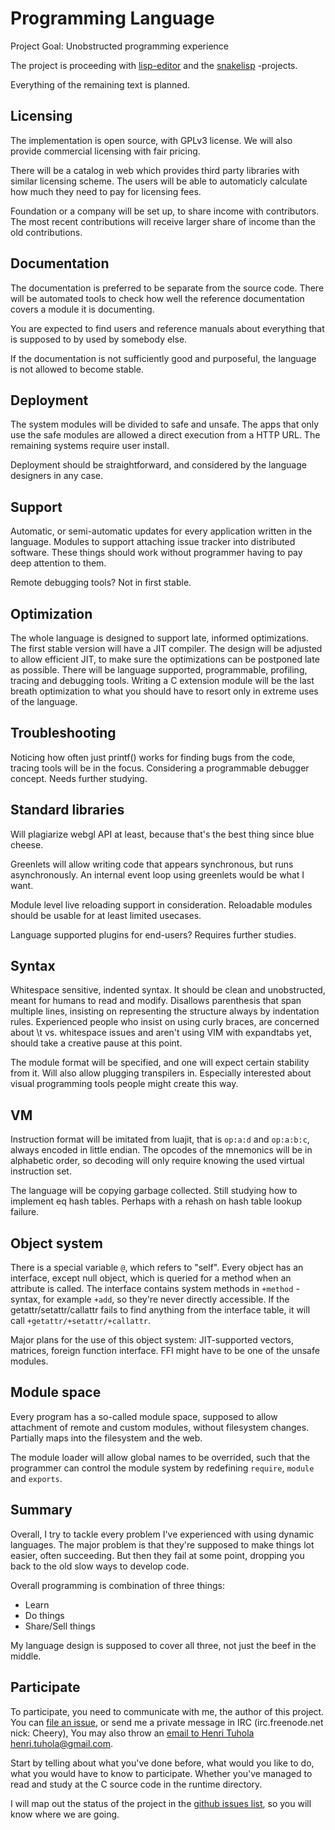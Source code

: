 # Programming Language

Project Goal: Unobstructed programming experience

The project is proceeding with [lisp-editor](https://github.com/cheery/lisp-editor/) and the [snakelisp](https://github.com/cheery/snakelisp/) -projects.

Everything of the remaining text is planned.

## Licensing

The implementation is open source, with GPLv3 license. We will also provide commercial licensing with fair pricing.

There will be a catalog in web which provides third party libraries with similar licensing scheme. The users will be able to automaticly calculate how much they need to pay for licensing fees.

Foundation or a company will be set up, to share income with contributors. The most recent contributions will receive larger share of income than the old contributions.

## Documentation

The documentation is preferred to be separate from the source code. There will be automated tools to check how well the reference documentation covers a module it is documenting.

You are expected to find users and reference manuals about everything that is supposed to by used by somebody else.

If the documentation is not sufficiently good and purposeful, the language is not allowed to become stable.

## Deployment

The system modules will be divided to safe and unsafe. The apps that only use the safe modules are allowed a direct execution from a HTTP URL. The remaining systems require user install.

Deployment should be straightforward, and considered by the language designers in any case.

## Support

Automatic, or semi-automatic updates for every application written in the language. Modules to support attaching issue tracker into distributed software. These things should work without programmer having to pay deep attention to them.

Remote debugging tools? Not in first stable.

## Optimization

The whole language is designed to support late, informed optimizations. The first stable version will have a JIT compiler. The design will be adjusted to allow efficient JIT, to make sure the optimizations can be postponed late as possible. There will be language supported, programmable, profiling, tracing and debugging tools. Writing a C extension module will be the last breath optimization to what you should have to resort only in extreme uses of the language.

## Troubleshooting

Noticing how often just printf() works for finding bugs from the code, tracing tools will be in the focus. Considering a programmable debugger concept. Needs further studying.

## Standard libraries

Will plagiarize webgl API at least, because that's the best thing since blue cheese.

Greenlets will allow writing code that appears synchronous, but runs asynchronously. An internal event loop using greenlets would be what I want.

Module level live reloading support in consideration. Reloadable modules should be usable for at least limited usecases.

Language supported plugins for end-users? Requires further studies.

## Syntax

Whitespace sensitive, indented syntax. It should be clean and unobstructed, meant for humans to read and modify. Disallows parenthesis that span multiple lines, insisting on representing the structure always by indentation rules. Experienced people who insist on using curly braces, are concerned about \t vs. whitespace issues and aren't using VIM with expandtabs yet, should take a creative pause at this point.

The module format will be specified, and one will expect certain stability from it. Will also allow plugging transpilers in. Especially interested about visual programming tools people might create this way.

## VM

Instruction format will be imitated from luajit, that is `op:a:d` and `op:a:b:c`, always encoded in little endian. The opcodes of the mnemonics will be in alphabetic order, so decoding will only require knowing the used virtual instruction set.

The language will be copying garbage collected. Still studying how to implement eq hash tables. Perhaps with a rehash on hash table lookup failure.

## Object system

There is a special variable `@`, which refers to "self". Every object has an interface, except null object, which is queried for a method when an attribute is called. The interface contains system methods in `+method` -syntax, for example `+add`, so they're never directly accessible. If the getattr/setattr/callattr fails to find anything from the interface table, it will call `+getattr/+setattr/+callattr`.

Major plans for the use of this object system: JIT-supported vectors, matrices, foreign function interface. FFI might have to be one of the unsafe modules.

## Module space

Every program has a so-called module space, supposed to allow attachment of remote and custom modules, without filesystem changes. Partially maps into the filesystem and the web.

The module loader will allow global names to be overrided, such that the programmer can control the module system by redefining `require`, `module` and `exports`.

## Summary

Overall, I try to tackle every problem I've experienced with using dynamic languages. The major problem is that they're supposed to make things lot easier, often succeeding. But then they fail at some point, dropping you back to the old slow ways to develop code.

Overall programming is combination of three things:

 * Learn
 * Do things
 * Share/Sell things

My language design is supposed to cover all three, not just the beef in the middle.

## Participate

To participate, you need to communicate with me, the author of this project. You can [file an issue][issues], or send me a private message in IRC (irc.freenode.net nick: Cheery), You may also throw an [email to Henri Tuhola <henri.tuhola@gmail.com>](mailto:henri.tuhola@gmail.com).

Start by telling about what you've done before, what would you like to do, what you would have to know to participate. Whether you've managed to read and study at the C source code in the runtime directory.

I will map out the status of the project in the [github issues list][issues], so you will know where we are going.

 [issues]: https://github.com/cheery/language/issues
